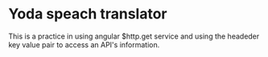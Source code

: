 # Yoda speach translator

This is a practice in using angular $http.get service and using the headeder key value pair to access an API's information.